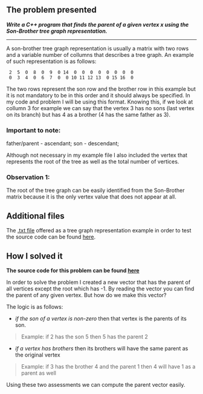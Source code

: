 ## The problem presented
***Write a C++ program that finds the parent of a given vertex x using the Son-Brother tree graph representation.***
_____________________________
A son-brother tree graph representation is usually a matrix with two rows and a variable number of collumns that describes a tree graph. An example of such representation is as follows:
```
 2  5  0  8  0  9  0 14  0  0  0  0  0  0  0  0
 0  3  4  0  6  7  0  0 10 11 12 13  0 15 16  0
```

The two rows represent the son row and the brother row in this example but it is not mandatory to be in this order and it should always be specified. In my code and problem I will be using this format. 
Knowing this, if we look at collumn 3 for example we can say that the vertex 3 has no sons (last vertex on its branch) but has 4 as a brother (4 has the same father as 3).

### Important to note: 
father/parent - ascendant;
son - descendant;

Although not necessary in my example file I also included the vertex that represents the root of the tree as well as the total number of vertices.

### Observation 1:
The root of the tree graph can be easily identified from the Son-Brother matrix because it is the only vertex value that does not appear at all.

## Additional files
The [.txt file](https://github.com/andreea-511/cplusplusprojects/blob/main/son-brother/example.txt) offered as a tree graph representation example in order to test the source code can be found [here](https://github.com/andreea-511/cplusplusprojects/blob/main/son-brother/example.txt).

## How I solved it
**The source code for this problem can be found [here](https://github.com/andreea-511/cplusplusprojects/blob/main/son-brother/son-brother.cpp)**

In order to solve the problem I created a new vector that has the parent of all vertices except the root which has -1. By reading the vector you can find the parent of any given vertex. But how do we make this vector?

The logic is as follows: 
- *if the son of a vertex is non-zero* then that vertex is the parents of its son.
> Example: if 2 has the son 5 then 5 has the parent 2

- *if a vertex has brothers* then its brothers will have the same parent as the original vertex
> Example: if 3 has the brother 4 and the parent 1 then 4 will have 1 as a parent as well

Using these two assessments we can compute the parent vector easily.
